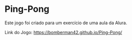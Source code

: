# Ping-Pong
Este jogo foi criado para um exercício de uma aula da Alura.

Link do Jogo: https://bomberman42.github.io/Ping-Pong/
